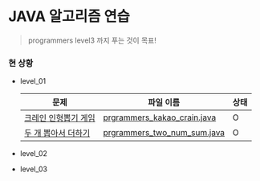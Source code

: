 # JAVA 알고리즘 연습

> programmers level3 까지 푸는 것이 목표!

### 현 상황

* level_01

  | 문제                                                         | 파일 이름                                                    | 상태 |
  | ------------------------------------------------------------ | ------------------------------------------------------------ | ---- |
  | [크레인 인형뽑기 게임](https://programmers.co.kr/learn/courses/30/lessons/64061#) | [prgrammers_kakao_crain.java](./programmers_level_01/prgrammers_kakao_crain.java) | O    |
  | [두 개 뽑아서 더하기](https://programmers.co.kr/learn/courses/30/lessons/68644) | [prgrammers_two_num_sum.java](./programmers_level_01/prgrammers_two_num_sum.java) | O    |

* level_02

* level_03

